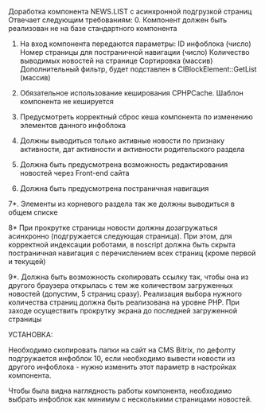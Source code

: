 Доработка компонента NEWS.LIST с асинхронной подгрузкой страниц
Отвечает следующим требованиям:
0. Компонент должен быть реализован не на базе стандартного компонента

1. На вход компонента передаются параметры:
ID инфоблока (число)
Номер страницы для постраничной навигации (число)
Количество выводимых новостей на странице
Сортировка (массив)
 Дополнительный фильтр, будет подставлен в CIBlockElement::GetList (массив)

2. Обязательное использование кеширования CPHPCache. Шаблон компонента не кешируется

3. Предусмотреть корректный сброс кеша компонента по изменению элементов данного инфоблока

4. Должны выводиться только активные новости по признаку активности, дат активности и активности родительского раздела

5. Должна быть предусмотрена возможность редактирования новостей через Front-end сайта

6. Должна быть предусмотрена постраничная навигация

7*. Элементы из корневого раздела так же должны выводиться в общем списке

8* При прокрутке страницы новости должны дозагружаться асинхронно (подгружается следующая страница). При этом, для корректной индексации роботами, в noscript должна быть скрыта постраничная навигация с перечислением всех страниц (кроме первой и текущей)

9*. Должна быть возможность скопировать ссылку так, чтобы она из другого браузера открылась с тем же количеством загруженных новостей (допустим, 5 страниц сразу). Реализация выбора нужного количества страниц должна быть реализована на уровне PHP. При заходе осуществить прокрутку экрана до последней загруженной страницы

УСТАНОВКА:

Необходимо скопировать папки на сайт на CMS Bitrix, по дефолту подгружается инфоблок 10, если необходимо вывести новости из другого инфоблока - нужно изменить этот параметр в настройках компонента.

Чтобы была видна наглядность работы компонента, необходимо выбрать инфоблок как минимум с несколькими страницами новостей.
